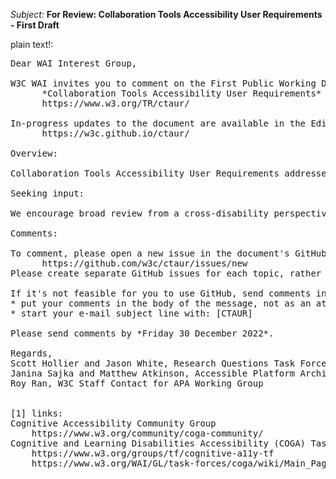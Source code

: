 _Subject:_ **For Review: Collaboration Tools Accessibility User Requirements - First Draft**

plain text!:
<pre>
Dear WAI Interest Group,

W3C WAI invites you to comment on the First Public Working Draft of:
      *Collaboration Tools Accessibility User Requirements*
      https://www.w3.org/TR/ctaur/

In-progress updates to the document are available in the Editors’ Draft at:
      https://w3c.github.io/ctaur/

Overview:

Collaboration Tools Accessibility User Requirements addresses features and capabilities unique to interactive, collaborative content creation and editing applications. This includes real-time co-editing, revision tracking, and in-line comments. Modern web-based word processors provide examples of such features. The scope of this document is broader; it encompasses a variety of applications across diverse hardware and software environments.

Seeking input:

We encourage broad review from a cross-disability perspective. We particularly invite input on additional user needs and issues that are not addressed in this early draft. Much of the relevant research literature is on the needs of screen reader users, and the current draft document has this emphasis. We look forward to incorporating additional input, including on the needs of users with cognitive and learning disabilities. (If you are interested in contributing in this area, please consider working with W3C Cognitive Accessibility Community Group or Task Force.[1])

Comments:

To comment, please open a new issue in the document's GitHub repository:
      https://github.com/w3c/ctaur/issues/new
Please create separate GitHub issues for each topic, rather than commenting on multiple topics in a single issue.

If it's not feasible for you to use GitHub, send comments in e-mail to: public-rqtf@w3.org. Please:
* put your comments in the body of the message, not as an attachment
* start your e-mail subject line with: [CTAUR]

Please send comments by *Friday 30 December 2022*.

Regards,
Scott Hollier and Jason White, Research Questions Task Force (RQTF) Facilitators
Janina Sajka and Matthew Atkinson, Accessible Platform Architectures (APA) Working Group Co-Chairs
Roy Ran, W3C Staff Contact for APA Working Group


[1] links:
Cognitive Accessibility Community Group
	https://www.w3.org/community/coga-community/
Cognitive and Learning Disabilities Accessibility (COGA) Task Force
	https://www.w3.org/groups/tf/cognitive-a11y-tf
	https://www.w3.org/WAI/GL/task-forces/coga/wiki/Main_Page

</pre>
